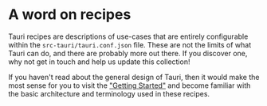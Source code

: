 # A word on recipes

Tauri recipes are descriptions of use-cases that are entirely configurable within the `src-tauri/tauri.conf.json` file. These are not the limits of what Tauri can do, and there are probably more out there. If you discover one, why not get in touch and help us update this collection!

If you haven't read about the general design of Tauri, then it would make the most sense for you to visit the ["Getting Started"] and become familiar with the basic architecture and terminology used in these recipes.

["Getting Started"]: /docs/manual/getting-started